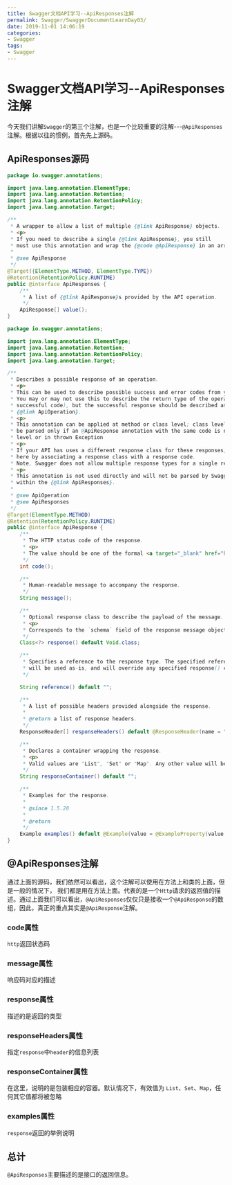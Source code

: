 ```yaml
---
title: Swagger文档API学习--ApiResponses注解
permalink: Swagger/SwaggerDocumentLearnDay03/
date: 2019-11-01 14:06:19
categories:
- Swagger
tags:
- Swagger
---
```


# Swagger文档API学习--ApiResponses注解

今天我们讲解`Swagger`的第三个注解，也是一个比较重要的注解---`@ApiResponses`注解。根据以往的惯例，首先先上源码。

## ApiResponses源码

```java
package io.swagger.annotations;

import java.lang.annotation.ElementType;
import java.lang.annotation.Retention;
import java.lang.annotation.RetentionPolicy;
import java.lang.annotation.Target;

/**
 * A wrapper to allow a list of multiple {@link ApiResponse} objects.
 * <p>
 * If you need to describe a single {@link ApiResponse}, you still
 * must use this annotation and wrap the {@code @ApiResponse} in an array.
 *
 * @see ApiResponse
 */
@Target({ElementType.METHOD, ElementType.TYPE})
@Retention(RetentionPolicy.RUNTIME)
public @interface ApiResponses {
    /**
     * A list of {@link ApiResponse}s provided by the API operation.
     */
    ApiResponse[] value();
}
```

```java
package io.swagger.annotations;

import java.lang.annotation.ElementType;
import java.lang.annotation.Retention;
import java.lang.annotation.RetentionPolicy;
import java.lang.annotation.Target;

/**
 * Describes a possible response of an operation.
 * <p>
 * This can be used to describe possible success and error codes from your REST API call.
 * You may or may not use this to describe the return type of the operation (normally a
 * successful code), but the successful response should be described as well using the
 * {@link ApiOperation}.
 * <p>
 * This annotation can be applied at method or class level; class level annotations will
 * be parsed only if an @ApiResponse annotation with the same code is not defined at method
 * level or in thrown Exception
 * <p>
 * If your API has uses a different response class for these responses, you can describe them
 * here by associating a response class with a response code.
 * Note, Swagger does not allow multiple response types for a single response code.
 * <p>
 * This annotation is not used directly and will not be parsed by Swagger. It should be used
 * within the {@link ApiResponses}.
 *
 * @see ApiOperation
 * @see ApiResponses
 */
@Target(ElementType.METHOD)
@Retention(RetentionPolicy.RUNTIME)
public @interface ApiResponse {
    /**
     * The HTTP status code of the response.
     * <p>
     * The value should be one of the formal <a target="_blank" href="http://www.w3.org/Protocols/rfc2616/rfc2616-sec10.html">HTTP Status Code Definitions</a>.
     */
    int code();

    /**
     * Human-readable message to accompany the response.
     */
    String message();

    /**
     * Optional response class to describe the payload of the message.
     * <p>
     * Corresponds to the `schema` field of the response message object.
     */
    Class<?> response() default Void.class;

    /**
     * Specifies a reference to the response type. The specified reference can be either local or remote and
     * will be used as-is, and will override any specified response() class.
     */

    String reference() default "";

    /**
     * A list of possible headers provided alongside the response.
     *
     * @return a list of response headers.
     */
    ResponseHeader[] responseHeaders() default @ResponseHeader(name = "", response = Void.class);

    /**
     * Declares a container wrapping the response.
     * <p>
     * Valid values are "List", "Set" or "Map". Any other value will be ignored.
     */
    String responseContainer() default "";

    /**
     * Examples for the response.
     *
     * @since 1.5.20
     *
     * @return
     */
    Example examples() default @Example(value = @ExampleProperty(value = "", mediaType = ""));
}
```

## @ApiResponses注解

通过上面的源码，我们依然可以看出，这个注解可以使用在方法上和类的上面，但是一般的情况下， 我们都是用在方法上面。代表的是一个`Http`请求的返回值的描述。通过上面我们可以看出，`@ApiResponses`仅仅只是接收一个`@ApiResponse`的数组，因此，真正的重点其实是`@ApiResponse`注解。

### code属性

`http`返回状态码

### message属性

响应码对应的描述

### response属性

描述的是返回的类型

### responseHeaders属性

指定`response`中`header`的信息列表

### responseContainer属性

在这里，说明的是包装相应的容器。默认情况下，有效值为 `List`、`Set`、`Map`，任何其它值都将被忽略

### examples属性

`response`返回的举例说明

## 总计

`@ApiResponses`主要描述的是接口的返回信息。
